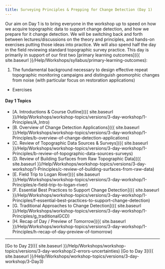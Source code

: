 ```yaml
---
title: Surveying Principles & Prepping for Change Detection (Day 1)
---
```


Our aim on Day 1 is to bring everyone in the workshop up to speed on how we acquire topographic data to support change detection, and how we prepare for it change detection. We will be switching back and forth between lectures/discussions on the theory and principles, and hands-on exercises putting those ideas into practice. We will also spend half the day in the field reviewing standard topographic survey practice. This day is primarily in support of our first two [primary learning outcomes]({{ site.baseurl }}/Help/Workshops/syllabus/primary-learning-outcomes):

1. The fundamental background necessary to design effective repeat topographic monitoring campaigns and distinguish geomorphic changes from noise (with particular focus on restoration applications)

- Exercises

#### Day 1 Topics

- [A. Introductions & Course Outline]({{ site.baseurl }}/Help/Workshops/workshop-topics/versions/3-day-workshop/1-Principles/A_Intro)
- [B. Overview of Change Detection Applications]({{ site.baseurl }}/Help/Workshops/workshop-topics/versions/3-day-workshop/1-Principles/b-overview-of-change-detection-applications)
- [C. Review of Topographic Data Sources & Surveys]({{ site.baseurl }}/Help/Workshops/workshop-topics/versions/3-day-workshop/1-Principles/b-review-of-topographic-data-sources-surveys)
- [D. Review of Building Surfaces from Raw Topographic Data]({{ site.baseurl }}/Help/Workshops/workshop-topics/versions/3-day-workshop/1-Principles/c-review-of-building-surfaces-from-raw-data)
- [E. Field Trip to Logan River]({{ site.baseurl }}/Help/Workshops/workshop-topics/versions/3-day-workshop/1-Principles/e-field-trip-to-logan-river)
- [F. Essential Best Practices to Support Change Detection]({{ site.baseurl }}/Help/Workshops/workshop-topics/versions/3-day-workshop/1-Principles/f-essential-best-practices-to-support-change-detection)
- [G. Traditional Approaches to Change Detection]({{ site.baseurl }}/Help/Workshops/workshop-topics/versions/3-day-workshop/1-Principles/g_traditionalGCD)
- [H. Recap of Day / Preview of Tomorrow]({{ site.baseurl }}/Help/Workshops/workshop-topics/versions/3-day-workshop/1-Principles/h-recap-of-day-preview-of-tomorrow)

------

[Go to Day 2]({{ site.baseurl }}/Help/Workshops/workshop-topics/versions/3-day-workshop/2-errors-uncertainties)       [Go to Day 3]({{ site.baseurl }}/Help/Workshops/workshop-topics/versions/3-day-workshop/3-Day3)